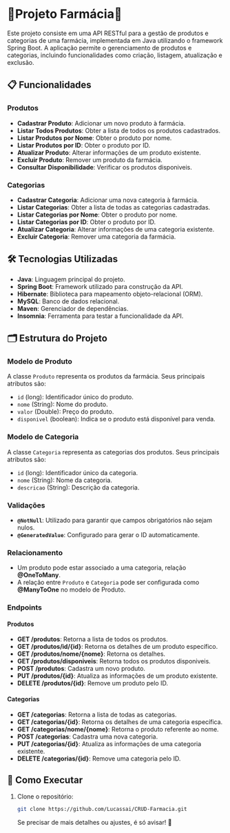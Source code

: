# 💊Projeto Farmácia💊

Este projeto consiste em uma API RESTful para a gestão de produtos e categorias de uma farmácia, implementada em Java utilizando o framework Spring Boot. A aplicação permite o gerenciamento de produtos e categorias, incluindo funcionalidades como criação, listagem, atualização e exclusão.

## 📋 Funcionalidades

### Produtos
- **Cadastrar Produto**: Adicionar um novo produto à farmácia.
- **Listar Todos Produtos**: Obter a lista de todos os produtos cadastrados.
- **Listar Produtos por Nome**: Obter o produto por nome.
- **Listar Produtos por ID**: Obter o produto por ID.
- **Atualizar Produto**: Alterar informações de um produto existente.
- **Excluir Produto**: Remover um produto da farmácia.
- **Consultar Disponibilidade**: Verificar os produtos disponiveis.
  

### Categorias
- **Cadastrar Categoria**: Adicionar uma nova categoria à farmácia.
- **Listar Categorias**: Obter a lista de todas as categorias cadastradas.
- **Listar Categorias por Nome**: Obter o produto por nome.
- **Listar Categorias por ID**: Obter o produto por ID.
- **Atualizar Categoria**: Alterar informações de uma categoria existente.
- **Excluir Categoria**: Remover uma categoria da farmácia.

## 🛠️ Tecnologias Utilizadas

- **Java**: Linguagem principal do projeto.
- **Spring Boot**: Framework utilizado para construção da API.
- **Hibernate**: Biblioteca para mapeamento objeto-relacional (ORM).
- **MySQL**: Banco de dados relacional.
- **Maven**: Gerenciador de dependências.
- **Insomnia**: Ferramenta para testar a funcionalidade da API.

## 🗂️ Estrutura do Projeto

### Modelo de Produto
A classe `Produto` representa os produtos da farmácia. Seus principais atributos são:

- `id` (long): Identificador único do produto.
- `nome` (String): Nome do produto.
- `valor` (Double): Preço do produto.
- `disponivel` (boolean): Indica se o produto está disponível para venda.

### Modelo de Categoria
A classe `Categoria` representa as categorias dos produtos. Seus principais atributos são:

- `id` (long): Identificador único da categoria.
- `nome` (String): Nome da categoria.
- `descricao` (String): Descrição da categoria.

### Validações
- **`@NotNull`**: Utilizado para garantir que campos obrigatórios não sejam nulos.
- **`@GeneratedValue`**: Configurado para gerar o ID automaticamente.

### Relacionamento
- Um produto pode estar associado a uma categoria, relação **@OneToMany**.
- A relação entre `Produto` e `Categoria` pode ser configurada como **@ManyToOne** no modelo de Produto.


### Endpoints
#### Produtos
- **GET /produtos**: Retorna a lista de todos os produtos.
- **GET /produtos/id/{id}**: Retorna os detalhes de um produto específico.
- **GET /produtos/nome/{nome}**: Retorna os detalhes.
- **GET /produtos/disponiveis**: Retorna todos os produtos disponiveis.
- **POST /produtos**: Cadastra um novo produto.
- **PUT /produtos/{id}**: Atualiza as informações de um produto existente.
- **DELETE /produtos/{id}**: Remove um produto pelo ID.

#### Categorias
- **GET /categorias**: Retorna a lista de todas as categorias.
- **GET /categorias/{id}**: Retorna os detalhes de uma categoria específica.
- **GET /categorias/nome/{nome}**: Retorna o produto referente ao nome.
- **POST /categorias**: Cadastra uma nova categoria.
- **PUT /categorias/{id}**: Atualiza as informações de uma categoria existente.
- **DELETE /categorias/{id}**: Remove uma categoria pelo ID.

## 🚀 Como Executar

1. Clone o repositório:
   ```bash
   git clone https://github.com/Lucassai/CRUD-Farmacia.git
   ```
   
   Se precisar de mais detalhes ou ajustes, é só avisar! 🚀
